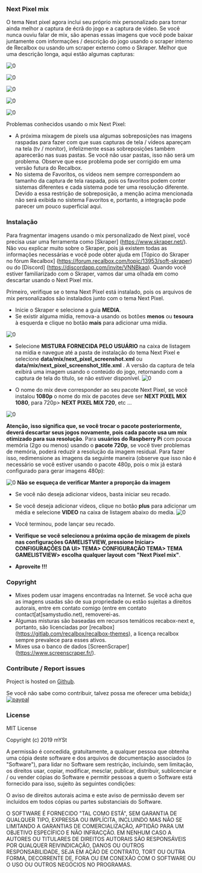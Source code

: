 ### Next Pixel mix
O tema Next pixel agora inclui seu próprio mix personalizado para tornar ainda melhor a captura de écrã do jogo e a captura de vídeo. Se você nunca ouviu falar de mix, são apenas essas imagens que você pode baixar juntamente com informações / descrição do jogo usando o scraper interno de Recalbox ou usando um scraper externo como o Skraper. Melhor que uma descrição longa, aqui estão algumas capturas:

![0](https://raw.githubusercontent.com/samystudio/es-next-pixel/master/screenshots/tetris.gif)

![0](https://raw.githubusercontent.com/samystudio/es-next-pixel/master/screenshots/donkey_kong_ii.gif)

![0](https://raw.githubusercontent.com/samystudio/es-next-pixel/master/screenshots/metroid_zero_mission.gif)

![0](https://raw.githubusercontent.com/samystudio/es-next-pixel/master/screenshots/super_mario_kart.gif)

![0](https://raw.githubusercontent.com/samystudio/es-next-pixel/master/screenshots/god_of_war_chains_of_olympus.gif)

Problemas conhecidos usando o mix Next Pixel:
- A próxima mixagem de pixels usa algumas sobreposições nas imagens raspadas para fazer com que suas capturas de tela / vídeos apareçam na tela (tv / monitor), infelizmente essas sobreposições também aparecerão nas suas pastas. Se você não usar pastas, isso não será um problema. Observe que esse problema pode ser corrigido em uma versão futura do Recalbox.
- No sistema de Favoritos, os vídeos nem sempre correspondem ao tamanho da captura de tela raspada, pois os favoritos podem conter sistemas diferentes e cada sistema pode ter uma resolução diferente. Devido a essa restrição de sobreposição, a menção acima mencionada não será exibida no sistema Favoritos e, portanto, a integração pode parecer um pouco superficial aqui.


### Instalação
Para fragmentar imagens usando o mix personalizado de Next pixel, você precisa usar uma ferramenta como [Skraper] (https://www.skraper.net/). Não vou explicar muito sobre o Skraper, pois já existem todas as informações necessárias e você pode obter ajuda em [Tópico do Skraper no fórum Recalbox] (https://forum.recalbox.com/topic/13953/soft-skraper) ou do [Discord] (https://discordapp.com/invite/VNNBkaq). Quando você estiver familiarizado com o Skraper, vamos dar uma olhada em como descartar usando o Next Pixel mix.

Primeiro, verifique se o tema Next Pixel está instalado, pois os arquivos de mix personalizados são instalados junto com o tema Next Pixel.
- Inicie o Skraper e selecione a guia **MEDIA**.
- Se existir alguma mídia, remova-a usando os botões **menos** ou **tesoura** à esquerda e clique no botão **mais** para adicionar uma mídia.

![0](https://raw.githubusercontent.com/samystudio/es-next-pixel/master/mix/help/0.png)

- Selecione **MISTURA FORNECIDA PELO USUÁRIO** na caixa de listagem na mídia e navegue até a pasta de instalação do tema Next Pixel e selecione **data/mix/next_pixel_screenshot.xml** ou **data/mix/next_pixel_screenshot_title.xml** . A versão da captura de tela exibirá uma imagem usando o conteúdo do jogo, retornando com a captura de tela do título, se não estiver disponível.
![0](https://raw.githubusercontent.com/samystudio/es-next-pixel/master/mix/help/1.png)

- O nome do mix deve corresponder ao seu pacote Next Pixel, se você instalou **1080p** o nome do mix de pacotes deve ser **NEXT PIXEL MIX 1080**, para 720p> **NEXT PIXEL MIX 720**, etc ...

![0](https://raw.githubusercontent.com/samystudio/es-next-pixel/master/mix/help/2.png)

**Atenção, isso significa que, se você trocar o pacote posteriormente, deverá descartar seus jogos novamente, pois cada pacote usa um mix otimizado para sua resolução**.
Para **usuários do Raspberry Pi** com pouca memória (2go ou menos) usando o **pacote 720p**, se você tiver problemas de memória, poderá reduzir a resolução da imagem residual. Para fazer isso, redimensione as imagens da seguinte maneira (observe que isso não é necessário se você estiver usando o pacote 480p, pois o mix já estará configurado para gerar imagens 480p):

![0](https://raw.githubusercontent.com/samystudio/es-next-pixel/master/mix/help/3.png)
**Não se esqueça de verificar Manter a proporção da imagem**
- Se você não deseja adicionar vídeos, basta iniciar seu recado.
- Se você deseja adicionar vídeos, clique no botão **plus** para adicionar um média e selecione **VIDEO** na caixa de listagem abaixo do media.
![0](https://raw.githubusercontent.com/samystudio/es-next-pixel/master/mix/help/4.png)

 - Você terminou, pode lançar seu recado.

- **Verifique se você selecionou a próxima opção de mixagem de pixels nas configurações GAMELISTVIEW, pressione Iniciar> CONFIGURAÇÕES DA UI> TEMA> CONFIGURAÇÃO TEMA> TEMA GAMELISTVIEW> escolha qualquer layout com "Next Pixel mix"**.
- **Aproveite !!!**


### Copyright
- Mixes podem usar imagens encontradas na Internet. Se você acha que as imagens usadas são de sua propriedade ou estão sujeitas a direitos autorais, entre em contato comigo (entre em contato contact[at]samystudio.net), removerei-as.
- Algumas misturas são baseadas em recursos temáticos recabox-next e, portanto, são licenciadas por [recalbox] (https://gitlab.com/recalbox/recalbox-themes), a licença recalbox sempre prevalece para esses ativos.
- Mixes usa o banco de dados [ScreenScraper] (https://www.screenscraper.fr/).


### Contribute / Report issues
Project is hosted on [Github](https://github.com/SamYStudiO/es-theme-next-pixel).

Se você não sabe como contribuir, talvez possa me oferecer uma bebida;)
[![paypal](https://www.paypalobjects.com/en_US/i/btn/btn_donateCC_LG.gif)](https://www.paypal.com/cgi-bin/webscr?cmd=_s-xclick&hosted_button_id=GZTG62E8M467W&source=url)


### License
MIT License

Copyright (c) 2019 mYSt

A permissão é concedida, gratuitamente, a qualquer pessoa que obtenha uma cópia
deste software e dos arquivos de documentação associados (o "Software"), para lidar
no Software sem restrição, incluindo, sem limitação, os direitos
usar, copiar, modificar, mesclar, publicar, distribuir, sublicenciar e / ou vender
cópias do Software e permitir pessoas a quem o Software está
fornecido para isso, sujeito às seguintes condições:

O aviso de direitos autorais acima e este aviso de permissão devem ser incluídos em todos
cópias ou partes substanciais do Software.

O SOFTWARE É FORNECIDO "TAL COMO ESTÁ", SEM GARANTIA DE QUALQUER TIPO, EXPRESSA OU
IMPLÍCITA, INCLUINDO MAS NÃO SE LIMITANDO A GARANTIAS DE COMERCIALIZAÇÃO,
APTIDÃO PARA UM OBJETIVO ESPECÍFICO E NÃO INFRACÇÃO. EM NENHUM CASO A
AUTORES OU TITULARES DE DIREITOS AUTORAIS SÃO RESPONSÁVEIS POR QUALQUER REIVINDICAÇÃO, DANOS OU OUTROS
RESPONSABILIDADE, SEJA EM AÇÃO DE CONTRATO, TORT OU OUTRA FORMA, DECORRENTE DE,
FORA OU EM CONEXÃO COM O SOFTWARE OU O USO OU OUTROS NEGÓCIOS NO
PROGRAMAS.


